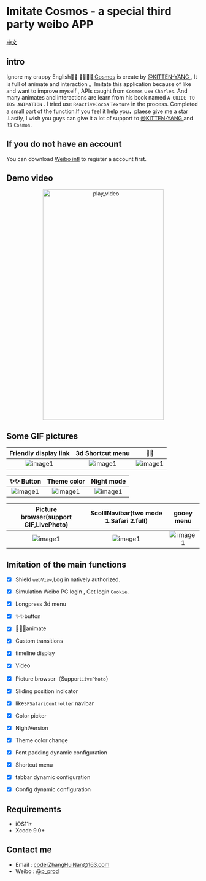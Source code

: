 # Imitate Cosmos - a special third party weibo APP
[中文](https://github.com/zhnnnnn/ZHNCosmos/blob/master/Chinses.md)
## intro
Ignore my crappy English🙂🙂 🙂🙂🙂🙂,[Cosmos](https://itunes.apple.com/cn/app/cosmos-%E5%88%AB%E5%85%B7%E4%B8%80%E6%A0%BC%E7%9A%84%E5%BE%AE%E5%8D%9A%E5%AE%A2%E6%88%B7%E7%AB%AF/id1260925935?l=en&mt=8) is create by [@KITTEN-YANG ](https://weibo.com/710312327?refer_flag=1001030101_&is_all=1), It is full of animate and interaction 。Imitate this application because of like and want to improve myself  , APIs  caught  from `Cosmos` use `Charles`. And many animates and interactions are learn from his book named `A GUIDE TO IOS ANIMATION` .  I tried use `ReactiveCocoa` `Texture` in the process. Completed a small part of the function.If you feel it help you，plaese give me a star .Lastly, I wish you guys can give it a lot of support to [@KITTEN-YANG ](https://weibo.com/710312327?refer_flag=1001030101_&is_all=1) and its `Cosmos`. 

## If you do not have an account
You can download [Weibo intl](https://itunes.apple.com/cn/app/weibo-intl/id1215210046?l=en&mt=8)  to register a account first.

## Demo video
<p align="center" href="http://www.baidu.com">
<a href="http://v.youku.com/v_show/id_XMzM2MDQzODExMg==.html?spm=a2h3j.8428770.3416059.1
" target="_blank"><img src="http://p39kh9bll.bkt.clouddn.com/play_video.png" alt="play_video" title="play_video" width="315" height="600"/>
</a>
</p>

## Some GIF pictures
| Friendly display link | 3d Shortcut menu | 🎉🎉 |
| :----:  | :----: | :----: |
| ![image1](https://gitee.com/zhnnnnn/Cosmos_GIF/raw/master/GIFs/ranbow_link.gif) | ![image1](https://gitee.com/zhnnnnn/Cosmos_GIF/raw/master/GIFs/3dMenu.gif) | ![image1](https://gitee.com/zhnnnnn/Cosmos_GIF/raw/master/GIFs/firework.gif) |

| ✨✨ Button |Theme color|Night mode |
| :----:  | :----: | :----: |
| ![image1](https://gitee.com/zhnnnnn/Cosmos_GIF/raw/master/GIFs/shineBtn.gif) | ![image1](https://gitee.com/zhnnnnn/Cosmos_GIF/raw/master/GIFs/color_theme.gif) | ![image1](https://gitee.com/zhnnnnn/Cosmos_GIF/raw/master/GIFs/night_version.gif) | 

| Picture browser(support GIF,LivePhoto) |ScolllNavibar(two mode 1.Safari 2.full) | gooey menu |
| :----:  | :----: | :----: |
| ![image1](https://gitee.com/zhnnnnn/Cosmos_GIF/raw/master/GIFs/pic.gif) | ![image1](https://gitee.com/zhnnnnn/Cosmos_GIF/raw/master/GIFs/scroll_navibar.gif) | ![image1](https://gitee.com/zhnnnnn/Cosmos_GIF/raw/master/GIFs/goory_menu.gif) |


## Imitation of the main functions
- [x] Shield `webView`,Log in natively authorized.
- [x] Simulation Weibo PC login , Get login `Cookie`.
- [x] Longpress 3d menu
- [x] ✨✨button
- [x] 🎉🎉🎉animate
- [x] Custom transitions
- [x] timeline display
- [x] Video
- [x] Picture browser（Support`LivePhoto`）
- [x] Sliding position indicator
- [x] like`SFSafariController` navibar
- [x] Color picker
- [x] NightVersion
- [x] Theme color change
- [x] Font padding dynamic configuration
- [x] Shortcut menu
- [x] tabbar dynamic configuration
- [x] Config dynamic configuration


## Requirements
-  iOS11+
-  Xcode 9.0+

## Contact me
- Email : coderZhangHuiNan@163.com
- Weibo : [@p_prod](https://www.weibo.com/6306281216/profile)



